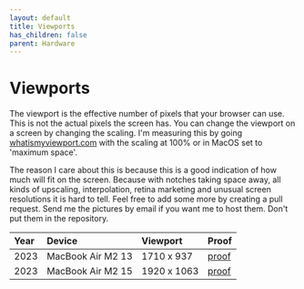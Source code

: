 ```yaml
---
layout: default
title: Viewports
has_children: false
parent: Hardware
---
```


# Viewports

The viewport is the effective number of pixels that your browser can use. This is not the
actual pixels the screen has. You can change the viewport on a screen by changing the
scaling. I'm measuring this by going [whatismyviewport.com](https://whatismyviewport.com/) with
the scaling at 100% or in MacOS set to 'maximum space'.

The reason I care about this is because this is a good indication of how much will
fit on the screen. Because with notches taking space away, all kinds of upscaling, interpolation,
retina marketing and unusual screen resolutions it is hard to tell. Feel free to add some more by
creating a pull request. Send me the pictures by email if you want me to host them. Don't put them
in the repository.

| Year | Device | Viewport| Proof |
|:-----|:--------|:-------|:-----------|
| 2023 | MacBook Air M2 13 | 1710 x 937 | [proof](https://dump.aikedejongste.nl/viewports/20231008_150512.jpg) |
| 2023 | MacBook Air M2 15 | 1920 x 1063 | [proof](https://dump.aikedejongste.nl/viewports/20231008_150413.jpg) |

